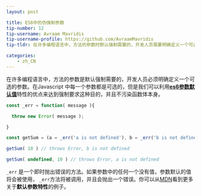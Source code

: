 ```yaml
---
layout: post

title: ES6中的伪强制参数
tip-number: 12
tip-username: Avraam Mavridis
tip-username-profile: https://github.com/AvraamMavridis
tip-tldr: 在许多编程语言中，方法的参数时默认强制需要的，开发人员需要明确定义一个可选的参数。

categories:
    - zh_CN
---
```


在许多编程语言中，方法的参数是默认强制需要的，开发人员必须明确定义一个可选的参数。在Javascript 中每一个参数都是可选的，但是我们可以利用[**es6参数默认值**](http://exploringjs.com/es6/ch_parameter-handling.html#sec_parameter-default-values)特性的优点来达到强制要求这种目的，并且不污染函数体本身。

``` javascript
const _err = function( message ){

  throw new Error( message );

}

const getSum = (a = _err('a is not defined'), b = _err('b is not defined')) => a + b

getSum( 10 ) // throws Error, b is not defined

getSum( undefined, 10 ) // throws Error, a is not defined
```

 `_err`  是一个即时抛出错误的方法。如果参数中的任何一个没有值，参数默认的值将会被使用， `_err`方法将被调用，并且会抛出一个错误。你可以从[MDN](https://developer.mozilla.org/zh-CN/docs/Web/JavaScript/Reference/Functions/Default_parameters)看到更多关于**默认参数特性**的例子。 